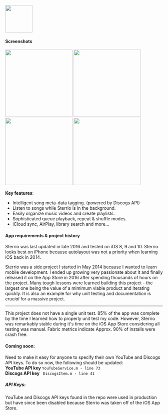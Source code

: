 <img src="https://dl.dropbox.com/s/o3u1le1iczv741q/iOS_icon%4087.png" width="87">

#### Screenshots
<img src="https://dl.dropbox.com/s/3xp0k34tdi763ei/0x0ss-P3.jpg" width="215"> <img src="https://dl.dropboxusercontent.com/s/yf7k5cjkwbbh9um/0x0ss-P3-2.jpg" width="215"> <img src="https://dl.dropbox.com/s/58zlw8zrzweix61/0x0ss-P3-3.jpg" width="215"> <img src="https://dl.dropbox.com/s/x7lvz3swtji1kzl/0x0ss-P3-4.jpg" width="215">

**Key features**:
- Intelligent song meta-data tagging. (powered by Discogs API)
- Listen to songs while Sterrio is in the background.
- Easily organize music videos and create playlists.
- Sophisticated queue playback, repeat & shuffle modes.
- iCloud sync, AirPlay, library search and more...

#### App requirements & project history
Sterrio was last updated in late 2016 and tested on iOS 8, 9 and 10. Sterrio looks best on iPhone because autolayout was not a priority when learning iOS back in 2014.

Sterrio was a side project I started in May 2014 because I wanted to learn mobile development. I ended up growing very passionate about it and finally released it on the App Store in 2016 after spending thousands of hours on the project. Many tough lessons were learned building this project - the largest one being the value of a mimimum viable product and iterating quickly. It is also an example for why unit testing and documentation is *crucial*  for a massive project.

------------

This project does not have a single unit test. 85% of the app was complete by the time I learned how to properly unit test my code. However, Sterrio was remarkably stable during it's time on the iOS App Store considering all testing was manual. Fabric metrics indicate Approx. 90% of installs were crash free.

#### Coming soon: 
Need to make it easy for anyone to specify their own YouTube and Discogs API keys. To do so now, the following should be updated:
<br/>**YouTube API key**
`YouTubeService.m - line 73`
<br/>**Discogs API key**
` DiscogsItem.m - line 41`

##### API Keys: 
YouTube and Discogs API keys found in the repo were used in production but have since been disabled because Sterrio was taken off of the iOS App Store.
